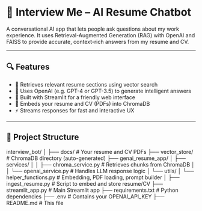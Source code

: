 # 🧠 Interview Me – AI Resume Chatbot

A conversational AI app that lets people ask questions about my work experience. It uses Retrieval-Augmented Generation (RAG) with OpenAI and FAISS to provide accurate, context-rich answers from my resume and CV.

---

## 🔍 Features

- 🔎 Retrieves relevant resume sections using vector search
- 🤖 Uses OpenAI (e.g. GPT-4 or GPT-3.5) to generate intelligent answers
- 💬 Built with Streamlit for a friendly web interface
- 📄 Embeds your resume and CV (PDFs) into ChromaDB
- ⚡ Streams responses for fast and interactive UX

---

## 📁 Project Structure
interview_bot/
│
├── docs/ # Your resume and CV PDFs
├── vector_store/ # ChromaDB directory (auto-generated)
├── genai_resume_app/
│ ├── services/
│ │ ├── chroma_service.py # Retrieves chunks from ChromaDB
│ │ └── openai_service.py # Handles LLM response logic
│ └── utils/
│ └── helper_functions.py # Embedding, PDF loading, prompt builder
│
├── ingest_resume.py # Script to embed and store resume/CV
├── streamlit_app.py # Main Streamlit app
├── requirements.txt # Python dependencies
├── .env # Contains your OPENAI_API_KEY
├── README.md # This file
